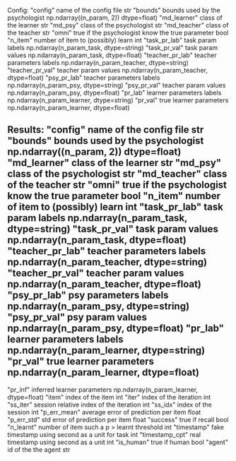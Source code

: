 Config:
    "config"         name of the config file                            str
    "bounds"         bounds used by the psychologist                    np.ndarray((n_param, 2)) dtype=float)
    "md_learner"     class of the learner                               str
    "md_psy"         class of the psychologist                          str
    "md_teacher"     class of the teacher                               str
    "omni"           true if the psychologist know the true parameter   bool
    "n_item"         number of item to (possibly) learn                 int
    "task_pr_lab"    task param labels                                  np.ndarray(n_param_task, dtype=string)
    "task_pr_val"    task param values                                  np.ndarray(n_param_task, dtype=float)
    "teacher_pr_lab" teacher parameters labels                          np.ndarray(n_param_teacher, dtype=string)
    "teacher_pr_val" teacher param values                               np.ndarray(n_param_teacher, dtype=float)
    "psy_pr_lab" teacher parameters labels                              np.ndarray(n_param_psy, dtype=string)
    "psy_pr_val" teacher param values                                   np.ndarray(n_param_psy, dtype=float)
    "pr_lab"         learner parameters labels                          np.ndarray(n_param_learner, dtype=string)
    "pr_val"         true learner parameters                            np.ndarray(n_param_learner, dtype=float)


Results:
	"config"         name of the config file                            str
    "bounds"         bounds used by the psychologist                    np.ndarray((n_param, 2)) dtype=float)
    "md_learner"     class of the learner                               str
    "md_psy"         class of the psychologist                          str
    "md_teacher"     class of the teacher                               str
    "omni"           true if the psychologist know the true parameter   bool
    "n_item"         number of item to (possibly) learn                 int
    "task_pr_lab"    task param labels                                  np.ndarray(n_param_task, dtype=string)
    "task_pr_val"    task param values                                  np.ndarray(n_param_task, dtype=float)
    "teacher_pr_lab" teacher parameters labels                          np.ndarray(n_param_teacher, dtype=string)
    "teacher_pr_val" teacher param values                               np.ndarray(n_param_teacher, dtype=float)
    "psy_pr_lab"     psy parameters labels                              np.ndarray(n_param_psy, dtype=string)
    "psy_pr_val"     psy param values                                   np.ndarray(n_param_psy, dtype=float)
    "pr_lab"         learner parameters labels                          np.ndarray(n_param_learner, dtype=string)
    "pr_val"         true learner parameters                            np.ndarray(n_param_learner, dtype=float)
 ----------------------------------------------------------------------------------------------------------
	
   "pr_inf"         inferred learner parameters                         np.ndarray(n_param_learner, dtype=float)
    "item"           index of the item                                  int
    "iter"           index of the iteration                             int
    "ss_iter"        session relative index of the iteration            int
    "ss_idx"         index of the session                               int
    "p_err_mean"     average error of prediction per item               float
    "p_err_std"      std error of prediction per item                   float
    "success"        true if recall                                     bool
    "n_learnt"       number of item such a p > learnt threshold         int
    "timestamp"      fake timestamp using second as a unit for task     int
    "timestamp_cpt"  real timestamp using second as a unit              int
    "is_human"       true if human                                      bool
	"agent"          id of the the agent                                str
	
	
	

